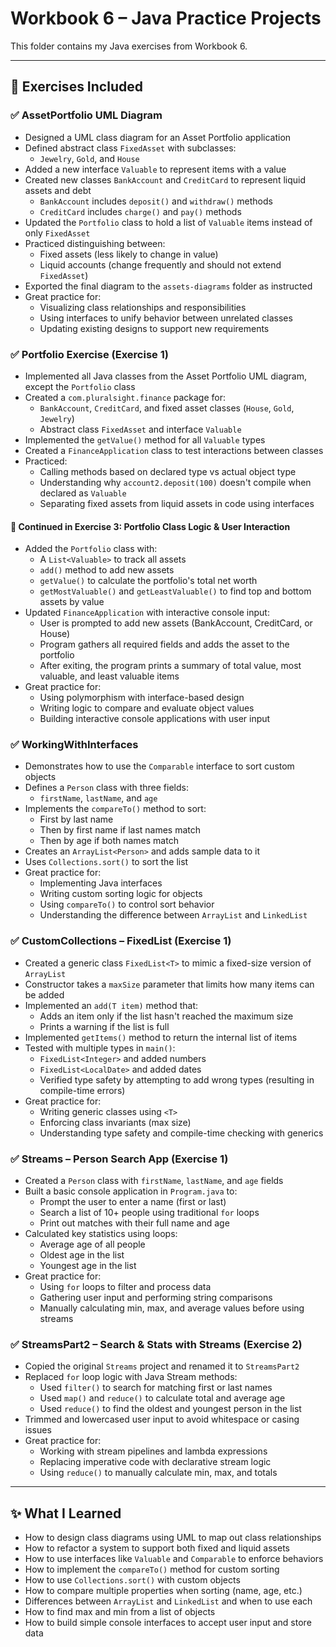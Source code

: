# Workbook 6 – Java Practice Projects

This folder contains my Java exercises from Workbook 6.

---

## 📘 Exercises Included

### ✅ AssetPortfolio UML Diagram
- Designed a UML class diagram for an Asset Portfolio application
- Defined abstract class `FixedAsset` with subclasses:
  - `Jewelry`, `Gold`, and `House`
- Added a new interface `Valuable` to represent items with a value
- Created new classes `BankAccount` and `CreditCard` to represent liquid assets and debt
  - `BankAccount` includes `deposit()` and `withdraw()` methods
  - `CreditCard` includes `charge()` and `pay()` methods
- Updated the `Portfolio` class to hold a list of `Valuable` items instead of only `FixedAsset`
- Practiced distinguishing between:
  - Fixed assets (less likely to change in value)
  - Liquid accounts (change frequently and should not extend `FixedAsset`)
- Exported the final diagram to the `assets-diagrams` folder as instructed
- Great practice for:
  - Visualizing class relationships and responsibilities
  - Using interfaces to unify behavior between unrelated classes
  - Updating existing designs to support new requirements

### ✅ Portfolio Exercise (Exercise 1)
- Implemented all Java classes from the Asset Portfolio UML diagram, except the `Portfolio` class
- Created a `com.pluralsight.finance` package for:
  - `BankAccount`, `CreditCard`, and fixed asset classes (`House`, `Gold`, `Jewelry`)
  - Abstract class `FixedAsset` and interface `Valuable`
- Implemented the `getValue()` method for all `Valuable` types
- Created a `FinanceApplication` class to test interactions between classes
- Practiced:
  - Calling methods based on declared type vs actual object type
  - Understanding why `account2.deposit(100)` doesn't compile when declared as `Valuable`
  - Separating fixed assets from liquid assets in code using interfaces

#### 🔁 Continued in Exercise 3: Portfolio Class Logic & User Interaction
- Added the `Portfolio` class with:
  - A `List<Valuable>` to track all assets
  - `add()` method to add new assets
  - `getValue()` to calculate the portfolio's total net worth
  - `getMostValuable()` and `getLeastValuable()` to find top and bottom assets by value
- Updated `FinanceApplication` with interactive console input:
  - User is prompted to add new assets (BankAccount, CreditCard, or House)
  - Program gathers all required fields and adds the asset to the portfolio
  - After exiting, the program prints a summary of total value, most valuable, and least valuable items
- Great practice for:
  - Using polymorphism with interface-based design
  - Writing logic to compare and evaluate object values
  - Building interactive console applications with user input

### ✅ WorkingWithInterfaces
- Demonstrates how to use the `Comparable` interface to sort custom objects
- Defines a `Person` class with three fields:
  - `firstName`, `lastName`, and `age`
- Implements the `compareTo()` method to sort:
  - First by last name
  - Then by first name if last names match
  - Then by age if both names match
- Creates an `ArrayList<Person>` and adds sample data to it
- Uses `Collections.sort()` to sort the list
- Great practice for:
  - Implementing Java interfaces
  - Writing custom sorting logic for objects
  - Using `compareTo()` to control sort behavior
  - Understanding the difference between `ArrayList` and `LinkedList`

### ✅ CustomCollections – FixedList<T> (Exercise 1)
- Created a generic class `FixedList<T>` to mimic a fixed-size version of `ArrayList`
- Constructor takes a `maxSize` parameter that limits how many items can be added
- Implemented an `add(T item)` method that:
  - Adds an item only if the list hasn't reached the maximum size
  - Prints a warning if the list is full
- Implemented `getItems()` method to return the internal list of items
- Tested with multiple types in `main()`:
  - `FixedList<Integer>` and added numbers
  - `FixedList<LocalDate>` and added dates
  - Verified type safety by attempting to add wrong types (resulting in compile-time errors)
- Great practice for:
  - Writing generic classes using `<T>`
  - Enforcing class invariants (max size)
  - Understanding type safety and compile-time checking with generics

### ✅ Streams – Person Search App (Exercise 1)
- Created a `Person` class with `firstName`, `lastName`, and `age` fields
- Built a basic console application in `Program.java` to:
  - Prompt the user to enter a name (first or last)
  - Search a list of 10+ people using traditional `for` loops
  - Print out matches with their full name and age
- Calculated key statistics using loops:
  - Average age of all people
  - Oldest age in the list
  - Youngest age in the list
- Great practice for:
  - Using `for` loops to filter and process data
  - Gathering user input and performing string comparisons
  - Manually calculating min, max, and average values before using streams

### ✅ StreamsPart2 – Search & Stats with Streams (Exercise 2)
- Copied the original `Streams` project and renamed it to `StreamsPart2`
- Replaced `for` loop logic with Java Stream methods:
  - Used `filter()` to search for matching first or last names
  - Used `map()` and `reduce()` to calculate total and average age
  - Used `reduce()` to find the oldest and youngest person in the list
- Trimmed and lowercased user input to avoid whitespace or casing issues
- Great practice for:
  - Working with stream pipelines and lambda expressions
  - Replacing imperative code with declarative stream logic
  - Using `reduce()` to manually calculate min, max, and totals

---

## ✨ What I Learned
- How to design class diagrams using UML to map out class relationships  
- How to refactor a system to support both fixed and liquid assets  
- How to use interfaces like `Valuable` and `Comparable` to enforce behaviors  
- How to implement the `compareTo()` method for custom sorting  
- How to use `Collections.sort()` with custom objects  
- How to compare multiple properties when sorting (name, age, etc.)  
- Differences between `ArrayList` and `LinkedList` and when to use each  
- How to find max and min from a list of objects  
- How to build simple console interfaces to accept user input and store data




